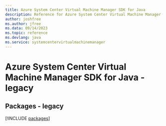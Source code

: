 ```yaml
---
title: Azure System Center Virtual Machine Manager SDK for Java
description: Reference for Azure System Center Virtual Machine Manager SDK for Java
author: joshfree
ms.author: jfree
ms.data: 09/14/2023
ms.topic: reference
ms.devlang: java
ms.service: systemcentervirtualmachinemanager
---
```

# Azure System Center Virtual Machine Manager SDK for Java - legacy
## Packages - legacy
[!INCLUDE [packages](system-center-virtual-machine-manager-index.md)]